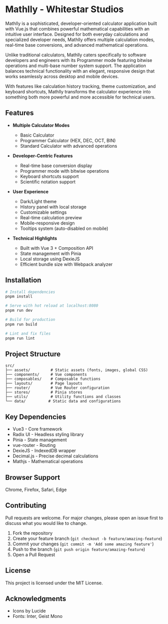 # Mathlly - Whitestar Studios

Mathlly is a sophisticated, developer-oriented calculator application built with Vue.js that combines powerful mathematical capabilities with an intuitive user interface. Designed for both everyday calculations and specialized developer needs, Mathlly offers multiple calculation modes, real-time base conversions, and advanced mathematical operations.

Unlike traditional calculators, Mathlly caters specifically to software developers and engineers with its Programmer mode featuring bitwise operations and multi-base number system support. The application balances technical functionality with an elegant, responsive design that works seamlessly across desktop and mobile devices.

With features like calculation history tracking, theme customization, and keyboard shortcuts, Mathlly transforms the calculator experience into something both more powerful and more accessible for technical users.

## Features

- **Multiple Calculator Modes**
  - Basic Calculator
  - Programmer Calculator (HEX, DEC, OCT, BIN)
  - Standard Calculator with advanced operations

- **Developer-Centric Features**
  - Real-time base conversion display
  - Programmer mode with bitwise operations
  - Keyboard shortcuts support
  - Scientific notation support

- **User Experience**
  - Dark/Light theme
  - History panel with local storage
  - Customizable settings
  - Real-time calculation preview
  - Mobile-responsive design
  - Tooltips system (auto-disabled on mobile)

- **Technical Highlights**
  - Built with Vue 3 + Composition API
  - State management with Pinia
  - Local storage using DexieJS
  - Efficient bundle size with Webpack analyzer

## Installation

```bash
# Install dependencies
pnpm install

# Serve with hot reload at localhost:8080
pnpm run dev

# Build for production
pnpm run build

# Lint and fix files
pnpm run lint
```
## Project Structure
```
src/
├── assets/         # Static assets (fonts, images, global CSS)
├── components/     # Vue components
├── composables/    # Composable functions
├── layouts/        # Page layouts
├── router/         # Vue Router configuration
├── stores/         # Pinia stores
├── utils/          # Utility functions and classes
└── data/          # Static data and configurations
```

## Key Dependencies
- Vue3 - Core framework
- Radix UI - Headless styling library
- Pinia - State management
- vue-router - Routing
- DexieJS - IndexedDB wrapper
- Decimal.js - Precise decimal calculations
- Mathjs - Mathematical operations

## Browser Support
Chrome, Firefox, Safari, Edge

## Contributing
Pull requests are welcome. For major changes, please open an issue first to discuss what you would like to change.

1. Fork the repository
2. Create your feature branch (`git checkout -b feature/amazing-feature`)
3. Commit your changes (`git commit -m 'Add some amazing feature'`)
4. Push to the branch (`git push origin feature/amazing-feature`)
5. Open a Pull Request

## License
This project is licensed under the MIT License.

## Acknowledgments
- Icons by Lucide
- Fonts: Inter, Geist Mono